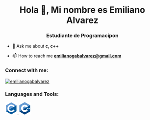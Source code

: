 <h1 align="center">Hola 👋, Mi nombre es Emiliano Alvarez</h1>
<h3 align="center">Estudiante de Programacipon</h3>

- 💬 Ask me about **c, c++**

- 📫 How to reach me **emilianogabalvarez@gmail.com**

<h3 align="left">Connect with me:</h3>
<p align="left">
<a href="https://linkedin.com/in/emilianogabalvarez" target="blank"><img align="center" src="https://raw.githubusercontent.com/rahuldkjain/github-profile-readme-generator/master/src/images/icons/Social/linked-in-alt.svg" alt="emilianogabalvarez" height="30" width="40" /></a>
</p>

<h3 align="left">Languages and Tools:</h3>
<p align="left"> <a href="https://www.cprogramming.com/" target="_blank" rel="noreferrer"> <img src="https://raw.githubusercontent.com/devicons/devicon/master/icons/c/c-original.svg" alt="c" width="40" height="40"/> </a> <a href="https://www.w3schools.com/cpp/" target="_blank" rel="noreferrer"> <img src="https://raw.githubusercontent.com/devicons/devicon/master/icons/cplusplus/cplusplus-original.svg" alt="cplusplus" width="40" height="40"/> </a> </p>
